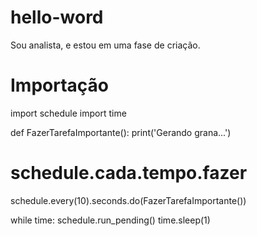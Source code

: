 # hello-word
Sou analista, e estou em uma fase de criação.

# Importação
import schedule
import time

def FazerTarefaImportante():
    print('Gerando grana...')
# schedule.cada.tempo.fazer
schedule.every(10).seconds.do(FazerTarefaImportante())

while time:
    schedule.run_pending()
    time.sleep(1)
